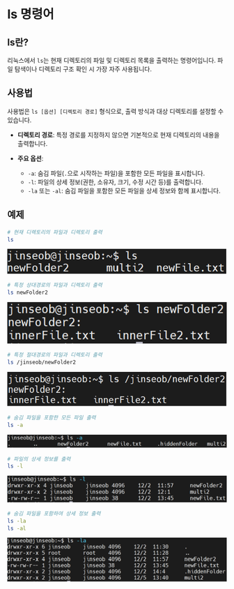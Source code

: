# ls 명령어

## ls란?

리눅스에서 `ls`는 현재 디렉토리의 파일 및 디렉토리 목록을 출력하는 명령어입니다. 파일 탐색이나 디렉토리 구조 확인 시 가장 자주 사용됩니다.

## 사용법

사용법은 `ls [옵션] [디렉토리 경로]` 형식으로, 출력 방식과 대상 디렉토리를 설정할 수 있습니다.

- **디렉토리 경로**: 특정 경로를 지정하지 않으면 기본적으로 현재 디렉토리의 내용을 출력합니다.

- **주요 옵션**:
  - `-a`: 숨김 파일(`.`으로 시작하는 파일)을 포함한 모든 파일을 표시합니다.
  - `-l`: 파일의 상세 정보(권한, 소유자, 크기, 수정 시간 등)를 출력합니다.
  - `-la` 또는 `-al`: 숨김 파일을 포함한 모든 파일을 상세 정보와 함께 표시합니다.

## 예제

```bash
# 현재 디렉토리의 파일과 디렉토리 출력
ls
```

![ls_check_current_folder](/assets/ls/ls_check_current_folder.png)

```bash
# 특정 상대경로의 파일과 디렉토리 출력
ls newFolder2
```

![ls_check_relative_path_folder](/assets/ls/ls_check_relative_path_folder.png)

```bash
# 특정 절대경로의 파일과 디렉토리 출력
ls /jinseob/newFolder2
```

![ls_check_absolute_path_folder](/assets/ls/ls_check_absolute_path_folder.png)

```bash
# 숨김 파일을 포함한 모든 파일 출력
ls -a
```

![ls_a_option_show_hidden_files](/assets/ls/ls_a_option_show_hidden_files.png)

```bash
# 파일의 상세 정보를 출력
ls -l
```

![ls_l_option_detailed_file_info](/assets/ls/ls_l_option_detailed_file_info.png)

```bash
# 숨김 파일을 포함하여 상세 정보 출력
ls -la
ls -al
```
![ls_la_al_options_combined](/assets/ls/ls_la_al_options_combined.png)